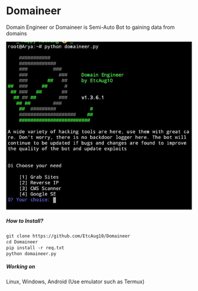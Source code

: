 # Domaineer
Domain Engineer or Domaineer is Semi-Auto Bot to gaining data from domains

![Image of Screenshot](https://raw.githubusercontent.com/EtcAug10/Domaineer/main/preview-domaineer1361.jpg)

##### How to Install?
```
git clone https://github.com/EtcAug10/Domaineer
cd Domaineer
pip install -r req.txt
python domaineer.py
```

##### Working on
Linux, Windows, Android (Use emulator such as Termux)
